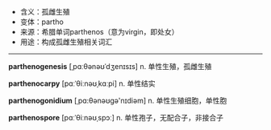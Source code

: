 - <span class="definition">含义：孤雌生殖</span>
- <span class="definition">变体：partho</span>
- <span class="definition">来源：希腊单词parthenos（意为virgin，即处女）</span>
- <span class="definition">用途：构成孤雌生殖相关词汇</span>

---

<span class="vocabulary">**parthenogenesis**</span> [ˌpɑːθənəʊˈdʒenɪsɪs] n. 单性生殖，孤雌生殖

<span class="vocabulary">**parthenocarpy**</span> [pɑːˈθiːnəʊˌkɑːpi] n. 单性结实

<span class="vocabulary">**parthenogonidium**</span> [ˌpɑ:θənəʊgә'nɪdiәm] n. 单性生殖细胞，单性胞

<span class="vocabulary">**parthenospore**</span> [pɑːˈθiːnəʊˌspɔː] n. 单性孢子，无配合子，非接合子

